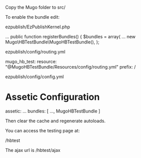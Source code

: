 Copy the Mugo folder to src/

To enable the bundle edit:

ezpublish/EzPublishKernel.php

...
    public function registerBundles()
    {
        $bundles = array(
            ...
            new Mugo\HBTestBundle\MugoHBTestBundle(),
        );

ezpublish/config/routing.yml

mugo_hb_test:
    resource: "@MugoHBTestBundle/Resources/config/routing.yml"
    prefix:   /


ezpublish/config/config.yml

# Assetic Configuration
assetic:
    ...
    bundles:        [ ..., MugoHBTestBundle ]

Then clear the cache and regenerate autoloads.

You can access the testing page at:


/hbtest

The ajax url is /hbtest/ajax
